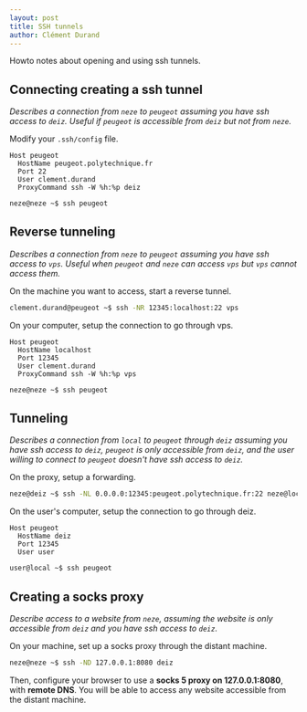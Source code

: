 ```yaml
---
layout: post
title: SSH tunnels
author: Clément Durand
---
```


Howto notes about opening and using ssh tunnels.

## Connecting creating a ssh tunnel

*Describes a connection from `neze` to `peugeot` assuming you have ssh access to `deiz`. Useful if `peugeot` is accessible from `deiz` but not from `neze`.*

Modify your `.ssh/config` file.
```
Host peugeot
  HostName peugeot.polytechnique.fr
  Port 22
  User clement.durand
  ProxyCommand ssh -W %h:%p deiz
```

```sh
neze@neze ~$ ssh peugeot
```

## Reverse tunneling

*Describes a connection from `neze` to `peugeot` assuming you have ssh access to `vps`. Useful when `peugeot` and `neze` can access `vps` but `vps` cannot access them.*

On the machine you want to access, start a reverse tunnel.

```sh
clement.durand@peugeot ~$ ssh -NR 12345:localhost:22 vps
```

On your computer, setup the connection to go through vps.

```
Host peugeot
  HostName localhost
  Port 12345
  User clement.durand
  ProxyCommand ssh -W %h:%p vps
```

```sh
neze@neze ~$ ssh peugeot
```

## Tunneling

*Describes a connection from `local` to `peugeot` through `deiz` assuming you have ssh access to `deiz`, `peugeot` is only accessible from `deiz`, and the user willing to connect to `peugeot` doesn't have ssh access to `deiz`.*

On the proxy, setup a forwarding.

```sh
neze@deiz ~$ ssh -NL 0.0.0.0:12345:peugeot.polytechnique.fr:22 neze@localhost
```

On the user's computer, setup the connection to go through deiz.

```
Host peugeot
  HostName deiz
  Port 12345
  User user
```

```sh
user@local ~$ ssh peugeot
```

## Creating a socks proxy

*Describe access to a website from `neze`, assuming the website is only accessible from `deiz` and you have ssh access to `deiz`.*

On your machine, set up a socks proxy through the distant machine.

```sh
neze@neze ~$ ssh -ND 127.0.0.1:8080 deiz
```

Then, configure your browser to use a **socks 5 proxy on 127.0.0.1:8080**, with **remote DNS**. You will be able to access any website accessible from the distant machine.
